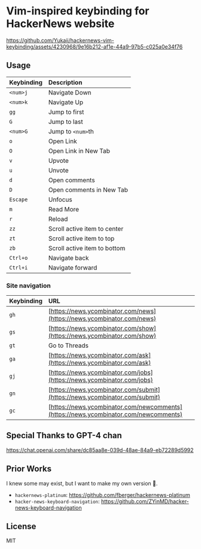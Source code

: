 # Vim-inspired keybinding for HackerNews website

https://github.com/Yukaii/hackernews-vim-keybinding/assets/4230968/9e16b212-af1e-44a9-97b5-c025a0e34f76

## Usage

| Keybinding | Description                  |
| :--------- | :--------------------------- |
| `<num>j`   | Navigate Down                |
| `<num>k`   | Navigate Up                  |
| `gg`       | Jump to first                |
| `G`        | Jump to last                 |
| `<num>G`   | Jump to `<num>`th            |
| `o`        | Open Link                    |
| `O`        | Open Link in New Tab         |
| `v`        | Upvote                       |
| `u`        | Unvote                       |
| `d`        | Open comments                |
| `D`        | Open comments in New Tab     |
| `Escape`   | Unfocus                      |
| `m`        | Read More                    |
| `r`        | Reload                       |
| `zz`       | Scroll active item to center |
| `zt`       | Scroll active item to top    |
| `zb`       | Scroll active item to bottom |
| `Ctrl+o`   | Navigate back                |
| `Ctrl+i`   | Navigate forward             |

### Site navigation

| Keybinding | URL                                                                                  |
| :--------- | :----------------------------------------------------------------------------------- |
| `gh`       | [https://news.ycombinator.com/news](https://news.ycombinator.com/news)               |
| `gs`       | [https://news.ycombinator.com/show](https://news.ycombinator.com/show)               |
| `gt`       | Go to Threads                                                                        |
| `ga`       | [https://news.ycombinator.com/ask](https://news.ycombinator.com/ask)                 |
| `gj`       | [https://news.ycombinator.com/jobs](https://news.ycombinator.com/jobs)               |
| `gn`       | [https://news.ycombinator.com/submit](https://news.ycombinator.com/submit)           |
| `gc`       | [https://news.ycombinator.com/newcomments](https://news.ycombinator.com/newcomments) |

## Special Thanks to GPT-4 chan

https://chat.openai.com/share/dc85aa8e-039d-48ae-84a9-eb72289d5992

## Prior Works

I knew some may exist, but I want to make my own version 🤣.

- `hackernews-platinum`: https://github.com/fberger/hackernews-platinum
- `hacker-news-keyboard-navigation`: https://github.com/ZYinMD/hacker-news-keyboard-navigation

## License

MIT

<!-- Plasmo archived

## Getting Started

First, run the development server:

```bash
pnpm dev
# or
npm run dev
```

Open your browser and load the appropriate development build. For example, if you are developing for the chrome browser, using manifest v3, use: `build/chrome-mv3-dev`.

You can start editing the popup by modifying `popup.tsx`. It should auto-update as you make changes. To add an options page, simply add a `options.tsx` file to the root of the project, with a react component default exported. Likewise to add a content page, add a `content.ts` file to the root of the project, importing some module and do some logic, then reload the extension on your browser.

For further guidance, [visit our Documentation](https://docs.plasmo.com/)

## Making production build

Run the following:

```bash
pnpm build
# or
npm run build
```

This should create a production bundle for your extension, ready to be zipped and published to the stores.

## Submit to the webstores

The easiest way to deploy your Plasmo extension is to use the built-in [bpp](https://bpp.browser.market) GitHub action. Prior to using this action however, make sure to build your extension and upload the first version to the store to establish the basic credentials. Then, simply follow [this setup instruction](https://docs.plasmo.com/framework/workflows/submit) and you should be on your way for automated submission!

-->
